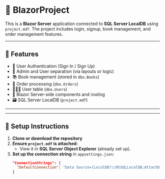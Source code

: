 # 📘 BlazorProject

This is a **Blazor Server** application connected to **SQL Server LocalDB** using `project.mdf`. The project includes login, signup, book management, and order management features.

---

## 🚀 Features

- 🔐 User Authentication (Sign In / Sign Up)
- 🧑 Admin and User separation (via layouts or logic)
- 📚 Book management (stored in `dbo.Books`)
- 🛒 Order processing (`dbo.Orders`)
- 🧑‍🤝‍🧑 User table (`dbo.Users`)
- 🎯 Blazor Server-side components and routing
- 🗃️ SQL Server LocalDB (`project.mdf`)

---


---

## 🔧 Setup Instructions

1. **Clone or download the repository**
2. **Ensure `project.mdf` is attached:**
   - View it in **SQL Server Object Explorer** (already set up).
3. **Set up the connection string** in `appsettings.json`:
   ```json
   "ConnectionStrings": {
     "DefaultConnection": "Data Source=(LocalDB)\\MSSQLLocalDB;AttachDbFilename=|DataDirectory|\\project.mdf;Integrated Security=True"
   }


